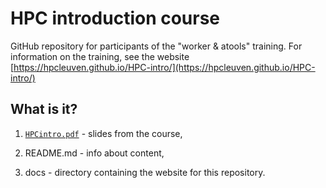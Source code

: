 # HPC introduction course 

GitHub repository for participants of the "worker & atools" training. For information on the training, see the website [https://hpcleuven.github.io/HPC-intro/](https://hpcleuven.github.io/HPC-intro/)

## What is it?

1. [`HPCintro.pdf`](HPCintro.pdf) - slides from the course,

1. README.md - info about content,

1. docs - directory containing the website for this repository.
